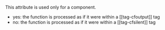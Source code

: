 This attribute is used only for a component.

- yes: the function is processed as if it were within a [[tag-cfoutput]] tag
- no: the function is processed as if it were within a [[tag-cfsilent]] tag